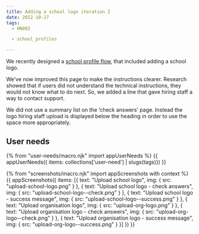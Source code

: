 ```yaml
---
title: Adding a school logo iteration 2
date: 2022-10-27
tags:
  - HN002

  - school_profiles

---
```


We recently designed a [school profile flow](/creating-a-school-profile/#updating-the-school-profile), that included adding a school logo.

We’ve now improved this page to make the instructions clearer. Research showed that if users did not understand the technical instructions, they would not know what to do next. So, we added a line that gave hiring staff a way to contact support.

We did not use a summary list on the ‘check answers’ page. Instead the logo hiring staff upload is displayed below the heading in order to use the space more appropriately.

## User needs

{% from "user-needs/macro.njk" import appUserNeeds %}
{{ appUserNeeds({ items: collections['user-need'] | slugs(tags)}) }}

{% from "screenshots/macro.njk" import appScreenshots with context %}
{{ appScreenshots({
  items: [{
    text: "Upload school logo",
    img: { src: "upload-school-logo.png" }
  }, {
    text: "Upload school logo - check answers",
    img: { src: "upload-school-logo--check.png" }
  }, {
    text: "Upload school logo - success message",
    img: { src: "upload-school-logo--success.png" }
  }, {
    text: "Upload organisation logo",
    img: { src: "upload-org-logo.png" }
  }, {
    text: "Upload organisation logo - check answers",
    img: { src: "upload-org-logo--check.png" }
  }, {
    text: "Upload organisation logo - success message",
    img: { src: "upload-org-logo--success.png" }
  }]
}) }}
